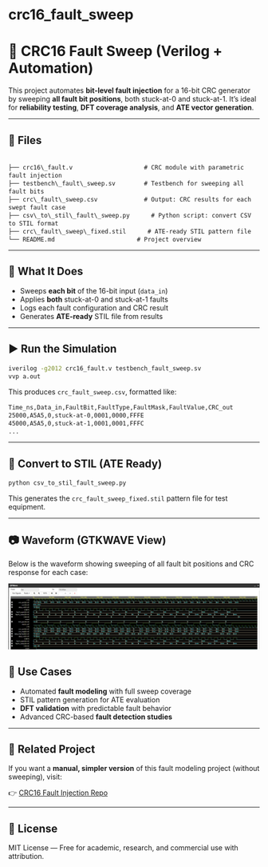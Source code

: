 # crc16_fault_sweep


# 🔄 CRC16 Fault Sweep (Verilog + Automation)

This project automates **bit-level fault injection** for a 16-bit CRC generator by sweeping **all fault bit positions**, both stuck-at-0 and stuck-at-1. It’s ideal for **reliability testing**, **DFT coverage analysis**, and **ATE vector generation**.

---

## 📁 Files

```

├── crc16\_fault.v                    # CRC module with parametric fault injection
├── testbench\_fault\_sweep.sv        # Testbench for sweeping all fault bits
├── crc\_fault\_sweep.csv             # Output: CRC results for each swept fault case
├── csv\_to\_stil\_fault\_sweep.py      # Python script: convert CSV to STIL format
├── crc\_fault\_sweep\_fixed.stil      # ATE-ready STIL pattern file
└── README.md                       # Project overview

````

---

## 🧠 What It Does

- Sweeps **each bit** of the 16-bit input (`data_in`)
- Applies **both** stuck-at-0 and stuck-at-1 faults
- Logs each fault configuration and CRC result
- Generates **ATE-ready** STIL file from results

---

## ▶️ Run the Simulation

```bash
iverilog -g2012 crc16_fault.v testbench_fault_sweep.sv
vvp a.out
````

This produces `crc_fault_sweep.csv`, formatted like:

```
Time_ns,Data_in,FaultBit,FaultType,FaultMask,FaultValue,CRC_out
25000,A5A5,0,stuck-at-0,0001,0000,FFFE
45000,A5A5,0,stuck-at-1,0001,0001,FFFC
...
```

---

## 🔁 Convert to STIL (ATE Ready)

```bash
python csv_to_stil_fault_sweep.py
```

This generates the `crc_fault_sweep_fixed.stil` pattern file for test equipment.

---


## 📷 Waveform (GTKWAVE View)

Below is the waveform showing sweeping of all fault bit positions and CRC response for each case:

![CRC Fault Sweep Simulation](./crc_sweep.PNG)

## 🎯 Use Cases

* Automated **fault modeling** with full sweep coverage
* STIL pattern generation for ATE evaluation
* **DFT validation** with predictable fault behavior
* Advanced CRC-based **fault detection studies**

---

## 📎 Related Project

If you want a **manual, simpler version** of this fault modeling project (without sweeping), visit:

👉 [CRC16 Fault Injection Repo](https://github.com/mstarefinaktar/crc16_fault_injection)

---

## 📄 License

MIT License — Free for academic, research, and commercial use with attribution.


